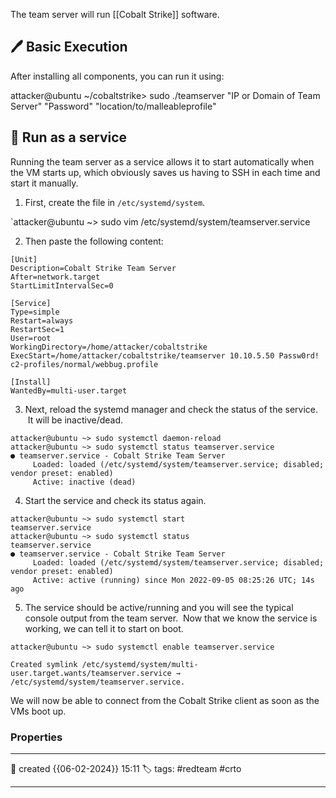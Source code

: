 
The team server will run [[Cobalt Strike]] software. 

## 🖊️ Basic Execution

After installing all components, you can run it using:

attacker@ubuntu ~/cobaltstrike> sudo ./teamserver "IP or Domain of Team Server" "Password" "location/to/malleableprofile"


## 📔 Run as a service

Running the team server as a service allows it to start automatically when the VM starts up, which obviously saves us having to SSH in each time and start it manually.

1. First, create the file in `/etc/systemd/system`.

`attacker@ubuntu ~> sudo vim /etc/systemd/system/teamserver.service

2. Then paste the following content:

```
[Unit]
Description=Cobalt Strike Team Server
After=network.target
StartLimitIntervalSec=0

[Service]
Type=simple
Restart=always
RestartSec=1
User=root
WorkingDirectory=/home/attacker/cobaltstrike
ExecStart=/home/attacker/cobaltstrike/teamserver 10.10.5.50 Passw0rd! c2-profiles/normal/webbug.profile

[Install]
WantedBy=multi-user.target

```

3. Next, reload the systemd manager and check the status of the service.  It will be inactive/dead.

```
attacker@ubuntu ~> sudo systemctl daemon-reload
attacker@ubuntu ~> sudo systemctl status teamserver.service
● teamserver.service - Cobalt Strike Team Server
     Loaded: loaded (/etc/systemd/system/teamserver.service; disabled; vendor preset: enabled)
     Active: inactive (dead)
```

4. Start the service and check its status again.

```
attacker@ubuntu ~> sudo systemctl start 
teamserver.service
attacker@ubuntu ~> sudo systemctl status 
teamserver.service
● teamserver.service - Cobalt Strike Team Server
     Loaded: loaded (/etc/systemd/system/teamserver.service; disabled; vendor preset: enabled)
     Active: active (running) since Mon 2022-09-05 08:25:26 UTC; 14s ago

```

5. The service should be active/running and you will see the typical console output from the team server.  Now that we know the service is working, we can tell it to start on boot.

```
attacker@ubuntu ~> sudo systemctl enable teamserver.service

Created symlink /etc/systemd/system/multi-user.target.wants/teamserver.service → /etc/systemd/system/teamserver.service.
```

  We will now be able to connect from the Cobalt Strike client as soon as the VMs boot up.

### Properties
---
📆 created   {{06-02-2024}} 15:11
🏷️ tags: #redteam #crto   

---


